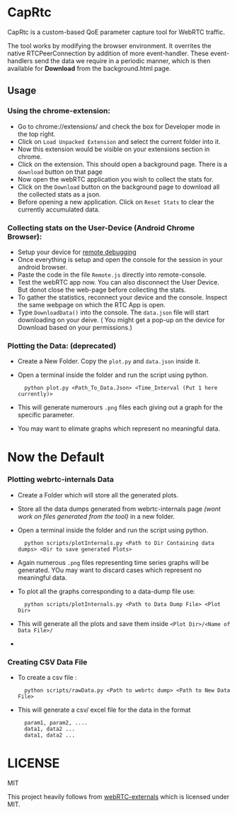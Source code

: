 # CapRtc 
CapRtc is a custom-based QoE parameter capture tool for WebRTC traffic.  

The tool works by modifying the browser environment. It overrites the native RTCPeerConnection by addition of more event-handler. These event-handlers send the data we require in a periodic manner, which is then available for **Download** from the background.html page.  


## Usage
### Using the chrome-extension:
* Go to chrome://extensions/ and check the box for Developer mode in the top right.
* Click on `Load Unpacked Extension` and select the current folder into it.
* Now this extension would be visible on your extensions section in chrome.
* Click on the extension. This should open a background page. There is a `download` button on that page
* Now open the webRTC application you wish to collect the stats for.
* Click on the `Download` button on the background page to download all the collected stats as a json.
* Before opening a new application. Click on `Reset Stats` to clear the currently accumulated data.

### Collecting stats on the User-Device (Android Chrome Browser):
* Setup your device for [remote debugging](https://developer.chrome.com/docs/devtools/remote-debugging/)
* Once everything is setup and open the console for the session in your android browser.
* Paste the code in the file `Remote.js` directly into remote-console.
* Test the webRTC app now. You can also disconnect the User Device. But donot close the web-page before collecting the stats.
* To gather the statistics, reconnect your device and the console. Inspect the same webpage on which the RTC App is open.
* Type `DownloadData()` into the console. The `data.json` file will start downloading on your deive. ( You might get a pop-up on the device for Download based on your permissions.)
  
### Plotting the Data: (deprecated)
* Create a New Folder. Copy the `plot.py` and `data.json` inside it. 
* Open a terminal inside the folder and run the script using python.
  
        python plot.py <Path_To_Data.Json> <Time_Interval (Put 1 here currently)> 
* This will generate numerours `.png` files each giving out a graph for the specific parameter.
* You may want to elimate graphs which represent no meaningful data.

# Now the Default
### Plotting webrtc-internals Data 
* Create a Folder which will store all the generated plots.
* Store all the data dumps generated from webrtc-internals page _(wont work on files generated from the tool)_ in a new folder.
* Open a terminal inside the folder and run the script using python.

        python scripts/plotInternals.py <Path to Dir Containing data dumps> <Dir to save generated Plots>
* Again numerous `.png` files representing time series graphs will be generated. YOu may want to discard cases which represent no meaningful data.
* To plot all the graphs corresponding to a data-dump file use:

        python scripts/plotInternals.py <Path to Data Dump File> <Plot Dir>
* This will generate all the plots and save them inside `<Plot Dir>/<Name of Data File>/`
* 

### Creating CSV Data File
* To create a csv file :

        python scripts/rawData.py <Path to webrtc dump> <Path to New Data File>
* This will generate a csv/ excel file for the data in the format 


        param1, param2, ....
        data1, data2 ...
        data1, data2 ...

# LICENSE
MIT

This project heavily follows from [webRTC-externals](https://github.com/fippo/webrtc-externals) which is licensed under MIT.
